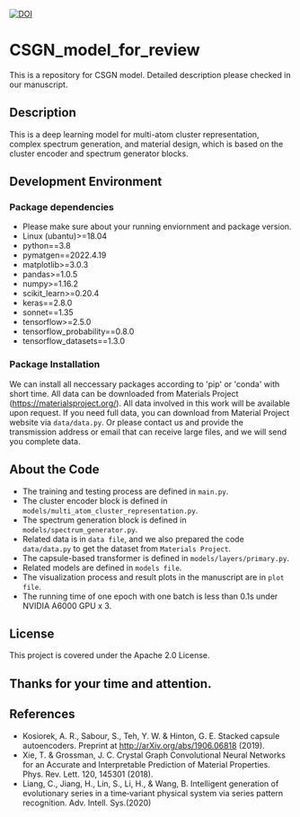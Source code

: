 [![DOI](https://zenodo.org/badge/DOI/10.5281/zenodo.10295223.svg)](https://doi.org/10.5281/zenodo.10295223)
# CSGN_model_for_review
This is a repository for CSGN model.
Detailed description please checked in our manuscript.

## Description
This is a deep learning model for multi-atom cluster representation, complex spectrum generation, and material design, which is based on the cluster encoder and spectrum generator blocks.

## Development Environment
### Package dependencies

- Please make sure about your running enviornment and package version.
- Linux (ubantu)>=18.04
- python==3.8
- pymatgen==2022.4.19
- matplotlib>=3.0.3
- pandas>=1.0.5
- numpy>=1.16.2
- scikit_learn>=0.20.4
- keras==2.8.0
- sonnet==1.35
- tensorflow>=2.5.0
- tensorflow_probability==0.8.0
- tensorflow_datasets==1.3.0

### Package Installation
We can install all neccessary packages according to 'pip' or 'conda' with short time. 
All data can be downloaded from Materials Project (https://materialsproject.org/). 
All data involved in this work will be available upon request.
If you need full data, you can download from Material Project website via `data/data.py`.
Or please contact us and provide the transmission address or email that can receive large files, and we will send you complete data. 

## About the Code
- The training and testing process are defined in `main.py`.
- The cluster encoder block is defined in `models/multi_atom_cluster_representation.py`.
- The spectrum generation block is defined in `models/spectrum_generator.py`.
- Related data is in `data file`, and we also prepared the code `data/data.py` to get the dataset from `Materials Project`.
- The capsule-based transformer is defined in `models/layers/primary.py`.
- Related models are defined in `models file`.
- The visualization process and result plots in the manuscript are in `plot file`.
- The running time of one epoch with one batch is less than 0.1s under NVIDIA A6000 GPU x 3.

## License
This project is covered under the Apache 2.0 License.

## Thanks for your time and attention.

## References
- Kosiorek, A. R., Sabour, S., Teh, Y. W. & Hinton, G. E. Stacked capsule autoencoders. Preprint at http://arXiv.org/abs/1906.06818 (2019). 
- Xie, T. & Grossman, J. C. Crystal Graph Convolutional Neural Networks for an Accurate and Interpretable Prediction of Material Properties. Phys. Rev. Lett. 120, 145301 (2018). 
- Liang, C.,  Jiang, H.,  Lin, S.,  Li, H., &  Wang, B. Intelligent generation of evolutionary series in a time‐variant physical system via series pattern recognition. Adv. Intell. Sys.(2020)
